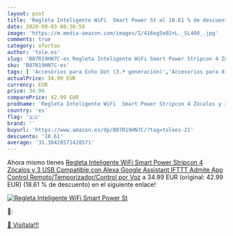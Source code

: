 ```yaml
---
layout: post
title: 'Regleta Inteligente WiFi  Smart Power St al 18.61 % de descuento'
date: 2020-09-03 08:36:59
image: 'https://m.media-amazon.com/images/I/416eg5e02+L._SL400_.jpg'
comments: true
category: ofertas
author: 'tole.es'
slug: 'B07R19HN7C-es Regleta Inteligente WiFi Smart Power Stripcon 4 Zócalos y...'
sku: 'B07R19HN7C-es'
tags: [ 'Accesorios para Echo Dot (3.ª generación)','Accesorios para dispositivos Amazon','Altavoces','Altavoces inteligentes','Altavoces y pantallas inteligentes Echo','Bombillas','Bombillas LED','Custom Stores','Dispositivos Amazon','Dispositivos Amazon y Accesorios','Electrónica','Equipos de audio y Hi-Fi','Iluminación','Pantallas inteligentes','Paquetes de dispositivos','Specialty Stores','TV, vídeo y home cinema','Televisores','alexa','ifttt', ]
actualPrice: 34.99 EUR
currency: EUR
price: 34.99
comparePrice: 42.99 EUR
prodname: 'Regleta Inteligente WiFi  Smart Power Stripcon 4 Zócalos y 3 USB  Compatible con Alexa Google Assistant IFTTT  Admite App Control Remoto/Temporizador/Control por Voz'
country: 'es'
flag: '🇪🇸'
brand: ''
buyurl: 'https://www.amazon.es/dp/B07R19HN7C/?tag=tolees-21'
descuento: '18.61'
average: '31.30428571428571'
---
```


Ahora mismo tienes [Regleta Inteligente WiFi  Smart Power Stripcon 4 Zócalos y 3 USB  Compatible con Alexa Google Assistant IFTTT  Admite App Control Remoto/Temporizador/Control por Voz](https://www.amazon.es/dp/B07R19HN7C/?tag=tolees-21) a 34.99 EUR (original: 42.99 EUR) (18.61 %  de descuento) en el siguiente enlace!

[![Regleta Inteligente WiFi  Smart Power St](https://m.media-amazon.com/images/I/416eg5e02+L._SL400_.jpg)](https://www.amazon.es/dp/B07R19HN7C/?tag=tolees-21)

🔎:


[🛒 Visítala!!!](https://www.amazon.es/dp/B07R19HN7C/?tag=tolees-21)
